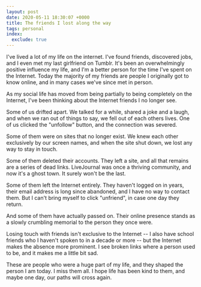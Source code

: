 ```yaml
---
layout: post
date: 2020-05-11 18:30:07 +0000
title: The friends I lost along the way
tags: personal
index:
  exclude: true
---
```


I've lived a lot of my life on the internet.
I've found friends, discovered jobs, and I even met my last girlfriend on Tumblr.
It's been an overwhelmingly positive influence my life, and I'm a better person for the time I've spent on the Internet.
Today the majority of my friends are people I originally got to know online, and in many cases we've since met in person.

As my social life has moved from being partially to being completely on the Internet, I've been thinking about the Internet friends I no longer see.

Some of us drifted apart.
We talked for a while, shared a joke and a laugh, and when we ran out of things to say, we fell out of each others lives.
One of us clicked the "unfollow" button, and the connection was severed.

Some of them were on sites that no longer exist.
We knew each other exclusively by our screen names, and when the site shut down, we lost any way to stay in touch.

Some of them deleted their accounts.
They left a site, and all that remains are a series of dead links.
LiveJournal was once a thriving community, and now it's a ghost town.
It surely won't be the last.

Some of them left the Internet entirely.
They haven't logged on in years, their email address is long since abandoned, and I have no way to contact them.
But I can't bring myself to click "unfriend", in case one day they return.

And some of them have actually passed on.
Their online presence stands as a slowly crumbling memorial to the person they once were.

Losing touch with friends isn't exclusive to the Internet -- I also have school friends who I haven't spoken to in a decade or more -- but the Internet makes the absence more prominent.
I see broken links where a person used to be, and it makes me a little bit sad.

These are people who were a huge part of my life, and they shaped the person I am today.
I miss them all.
I hope life has been kind to them, and maybe one day, our paths will cross again.

